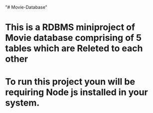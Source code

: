 "# Movie-Database" 
# This is a RDBMS miniproject of Movie database comprising of 5 tables which are Releted to each other
# To run this project youn will be requiring Node js installed in your system.
